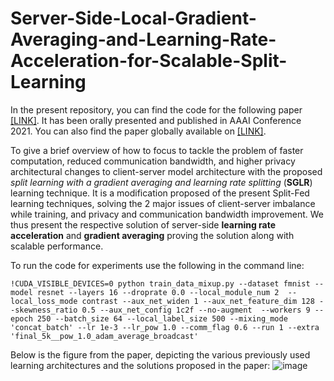 # Server-Side-Local-Gradient-Averaging-and-Learning-Rate-Acceleration-for-Scalable-Split-Learning

In the present repository, you can find the code for the following paper [[LINK]](https://github.com/Mansi130101/Server-Side-Local-Gradient-Averaging-and-Learning-Rate-Acceleration-for-Scalable-Split-Learning/blob/734eb2203ccc4d58e03a733a9b8044f72c2d8c8e/FL-AAAI-22_paper_21.pdf). It has been orally presented and published in AAAI Conference 2021. You can also find the paper globally available on [[LINK]](https://federated-learning.org/fl-aaai-2022/Papers/FL-AAAI-22_paper_21.pdf).

To give a brief overview of how to focus to tackle the problem of faster computation, reduced communication bandwidth, and higher privacy architectural changes to client-server model architecture with the proposed _split learning with a gradient averaging and learning rate splitting_ (**SGLR**) learning technique. It is a modification proposed of the present Split-Fed learning techniques, solving the 2 major issues of client-server imbalance while training, and privacy and communication bandwidth improvement. We thus present the respective solution of server-side **learning rate acceleration** and **gradient averaging** proving the solution along with scalable performance.

To run the code for experiments use the following in the command line:

```
!CUDA_VISIBLE_DEVICES=0 python train_data_mixup.py --dataset fmnist --model resnet --layers 16 --droprate 0.0 --local_module_num 2  --local_loss_mode contrast --aux_net_widen 1 --aux_net_feature_dim 128 --skewness_ratio 0.5 --aux_net_config 1c2f --no-augment  --workers 9 --epoch 250 --batch_size 64 --local_label_size 500 --mixing_mode 'concat_batch' --lr 1e-3 --lr_pow 1.0 --comm_flag 0.6 --run 1 --extra 'final_5k__pow_1.0_adam_average_broadcast'
```

Below is the figure from the paper, depicting the various previously used learning architectures and the solutions proposed in the paper:
![image](https://github.com/Mansi130101/Server-Side-Local-Gradient-Averaging-and-Learning-Rate-Acceleration-for-Scalable-Split-Learning/assets/58467251/f0b426df-18fc-4ee9-b919-c78c10186568)
